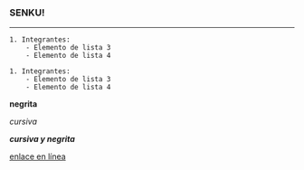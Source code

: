 ### SENKU!
---
~~~
1. Integrantes:
    - Elemento de lista 3
    - Elemento de lista 4
~~~
~~~
1. Integrantes:
    - Elemento de lista 3
    - Elemento de lista 4
~~~

**negrita**

*cursiva*

***cursiva y negrita***

[enlace en línea](http://www.youtube.com)
